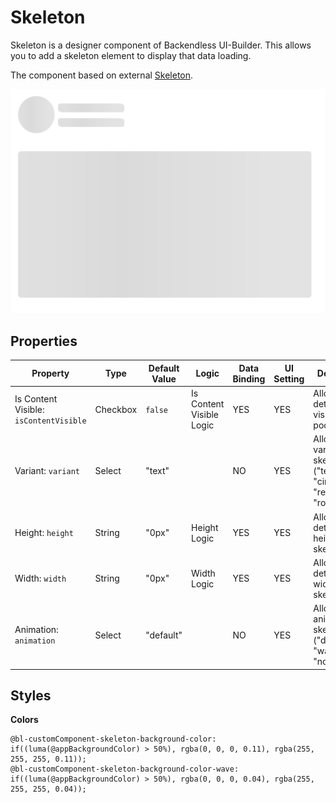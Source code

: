 # Skeleton

Skeleton is a designer component of Backendless UI-Builder. This allows you to add a skeleton element to display that data loading.

The component based on external [Skeleton](https://mui.com/material-ui/react-skeleton/).

<p align="center">
 <img src="./thumbnail.png" alt="main thumbnail" width="780"/>
</p>

## Properties

| Property                               | Type     | Default Value | Logic                    | Data Binding | UI Setting | Description                                                                       |
|----------------------------------------|----------|---------------|--------------------------|--------------|------------|-----------------------------------------------------------------------------------|
| Is Content Visible: `isContentVisible` | Checkbox | `false`       | Is Content Visible Logic | YES          | YES        | Allows to determine visibility of pod content                                     |
| Variant: `variant`                     | Select   | "text"        |                          | NO           | YES        | Allows select variant of skeleton ("text", "circular", "rectangular", "rounded"). |
| Height: `height`                       | String   | "0px"         | Height Logic             | YES          | YES        | Allows determinate height for skeleton.                                           |
| Width: `width`                         | String   | "0px"         | Width Logic              | YES          | YES        | Allows to determinate width for skeleton.                                         |
| Animation: `animation`                 | Select   | "default"     |                          | NO           | YES        | Allows select animation of skeleton ("default", "wave", "none").                  |


## Styles

**Colors**
````
@bl-customComponent-skeleton-background-color: if((luma(@appBackgroundColor) > 50%), rgba(0, 0, 0, 0.11), rgba(255, 255, 255, 0.11));
@bl-customComponent-skeleton-background-color-wave: if((luma(@appBackgroundColor) > 50%), rgba(0, 0, 0, 0.04), rgba(255, 255, 255, 0.04));
````
